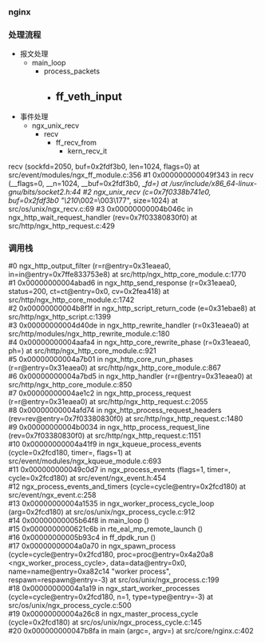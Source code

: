 ### nginx 

### 处理流程
- 报文处理
  - main_loop
    - process_packets
      - ff_veth_input
        - 
- 事件处理
  - ngx_unix_recv
    - recv
      - ff_recv_from
        - kern_recv_it
        
recv (sockfd=2050, buf=0x2fdf3b0, len=1024, flags=0) at src/event/modules/ngx_ff_module.c:356
#1  0x000000000049f343 in recv (__flags=0, __n=1024, __buf=0x2fdf3b0, __fd=<optimized out>) at /usr/include/x86_64-linux-gnu/bits/socket2.h:44
#2  ngx_unix_recv (c=0x7f0338b741e0, buf=0x2fdf3b0 "\210_\002=\003\177", size=1024) at src/os/unix/ngx_recv.c:69
#3  0x00000000004b046c in ngx_http_wait_request_handler (rev=0x7f03380830f0) at src/http/ngx_http_request.c:429


### 调用栈
#0  ngx_http_output_filter (r=r@entry=0x31eaea0, in=in@entry=0x7ffe833753e8) at src/http/ngx_http_core_module.c:1770  
#1  0x00000000004abad6 in ngx_http_send_response (r=0x31eaea0, status=200, ct=ct@entry=0x0, cv=0x2fea418) at  src/http/ngx_http_core_module.c:1742  
#2  0x00000000004b8f1f in ngx_http_script_return_code (e=0x31ebae8) at src/http/ngx_http_script.c:1399  
#3  0x00000000004d40de in ngx_http_rewrite_handler (r=0x31eaea0) at src/http/modules/ngx_http_rewrite_module.c:180  
#4  0x00000000004aafa4 in ngx_http_core_rewrite_phase (r=0x31eaea0, ph=<optimized out>) at src/http/ngx_http_core_module.c:921  
#5  0x00000000004a7b01 in ngx_http_core_run_phases (r=r@entry=0x31eaea0) at src/http/ngx_http_core_module.c:867  
#6  0x00000000004a7bd5 in ngx_http_handler (r=r@entry=0x31eaea0) at src/http/ngx_http_core_module.c:850  
#7  0x00000000004ae1c2 in ngx_http_process_request (r=r@entry=0x31eaea0) at src/http/ngx_http_request.c:2055  
#8  0x00000000004afd74 in ngx_http_process_request_headers (rev=rev@entry=0x7f03380830f0) at src/http/ngx_http_request.c:1480  
#9  0x00000000004b0034 in ngx_http_process_request_line (rev=0x7f03380830f0) at src/http/ngx_http_request.c:1151  
#10 0x00000000004a41f9 in ngx_kqueue_process_events (cycle=0x2fcd180, timer=<optimized out>, flags=1) at src/event/modules/ngx_kqueue_module.c:693  
#11 0x000000000049c0d7 in ngx_process_events (flags=1, timer=<optimized out>, cycle=0x2fcd180) at src/event/ngx_event.h:454  
#12 ngx_process_events_and_timers (cycle=cycle@entry=0x2fcd180) at src/event/ngx_event.c:258  
#13 0x00000000004a1535 in ngx_worker_process_cycle_loop (arg=0x2fcd180) at src/os/unix/ngx_process_cycle.c:912  
#14 0x00000000005b64f8 in main_loop ()  
#15 0x0000000000621c6b in rte_eal_mp_remote_launch ()  
#16 0x00000000005b93c4 in ff_dpdk_run ()  
#17 0x00000000004a0a70 in ngx_spawn_process (cycle=cycle@entry=0x2fcd180, proc=proc@entry=0x4a20a8 <ngx_worker_process_cycle>, data=data@entry=0x0,
    name=name@entry=0xa82c14 "worker process", respawn=respawn@entry=-3) at src/os/unix/ngx_process.c:199  
#18 0x00000000004a1a19 in ngx_start_worker_processes (cycle=cycle@entry=0x2fcd180, n=1, type=type@entry=-3) at src/os/unix/ngx_process_cycle.c:500  
#19 0x00000000004a26c8 in ngx_master_process_cycle (cycle=0x2fcd180) at src/os/unix/ngx_process_cycle.c:145  
#20 0x000000000047b8fa in main (argc=<optimized out>, argv=<optimized out>) at src/core/nginx.c:402  
